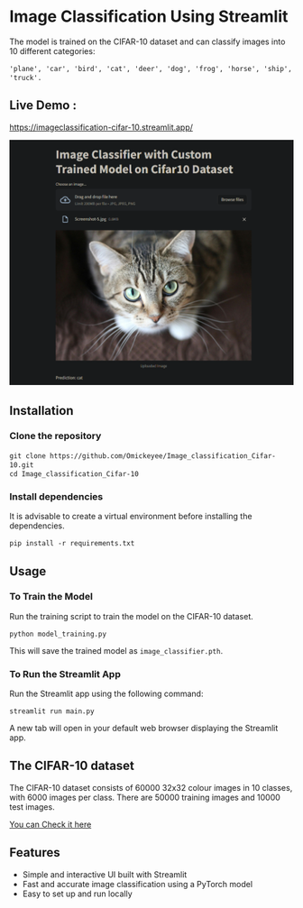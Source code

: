 
# Image Classification Using Streamlit

The model is trained on the CIFAR-10 dataset and can classify images into 10 different categories:
```
'plane', 'car', 'bird', 'cat', 'deer', 'dog', 'frog', 'horse', 'ship', 'truck'.

```
## Live Demo :
https://imageclassification-cifar-10.streamlit.app/

![ Image Examples](./Screenshot-5.png) 




## Installation

### Clone the repository

```
git clone https://github.com/Omickeyee/Image_classification_Cifar-10.git
cd Image_classification_Cifar-10
```
### Install dependencies

It is advisable to create a virtual environment before installing the dependencies.

```
pip install -r requirements.txt
```

## Usage

### To Train the Model

Run the training script to train the model on the CIFAR-10 dataset.

```
python model_training.py
```

This will save the trained model as `image_classifier.pth`.

### To Run the Streamlit App

Run the Streamlit app using the following command:

```
streamlit run main.py
```

A new tab will open in your default web browser displaying the Streamlit app.

## The CIFAR-10 dataset
The CIFAR-10 dataset consists of 60000 32x32 colour images in 10 classes, with 6000 images per class. There are 50000 training images and 10000 test images.

[You can Check it here](https://www.cs.toronto.edu/~kriz/cifar.html)

## Features

- Simple and interactive UI built with Streamlit
- Fast and accurate image classification using a PyTorch model
- Easy to set up and run locally

